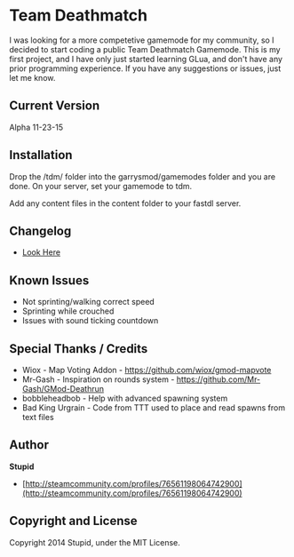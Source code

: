 # Team Deathmatch

I was looking for a more competetive gamemode for my community, so I decided to start coding a public Team Deathmatch Gamemode. This is my first project, and I have only just started learning GLua, and don't have any prior programming experience. If you have any suggestions or issues, just let me know.

## Current Version

Alpha 11-23-15

## Installation

Drop the /tdm/ folder into the garrysmod/gamemodes folder and you are done. On your server, set your gamemode to tdm.

Add any content files in the content folder to your fastdl server.

## Changelog

* [Look Here](https://github.com/stupid-/tdm/blob/master/CHANGELOG.md)

## Known Issues

* Not sprinting/walking correct speed
* Sprinting while crouched
* Issues with sound ticking countdown

## Special Thanks / Credits

* Wiox - Map Voting Addon - https://github.com/wiox/gmod-mapvote
* Mr-Gash - Inspiration on rounds system - https://github.com/Mr-Gash/GMod-Deathrun
* bobbleheadbob - Help with advanced spawning system
* Bad King Urgrain - Code from TTT used to place and read spawns from text files

## Author

**Stupid**
* [http://steamcommunity.com/profiles/76561198064742900](http://steamcommunity.com/profiles/76561198064742900)

## Copyright and License

Copyright 2014 Stupid, under the MIT License. 